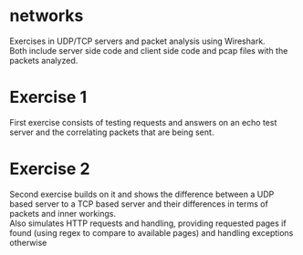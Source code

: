 # networks
Exercises in UDP/TCP servers and packet analysis using Wireshark.  
Both include server side code and client side code and pcap files with the packets analyzed.
# Exercise 1
First exercise consists of testing requests and answers on an echo test server and the correlating packets that are being sent.  
# Exercise 2
Second exercise builds on it and shows the difference between a UDP based server to a TCP based server and their differences in terms of packets and inner workings.  
Also simulates HTTP requests and handling, providing requested pages if found (using regex to compare to available pages) and handling exceptions otherwise
